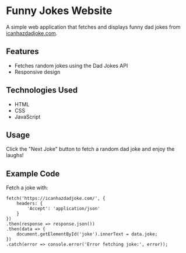 # Funny Jokes Website

A simple web application that fetches and displays funny dad jokes from [icanhazdadjoke.com](https://icanhazdadjoke.com/).

## Features

- Fetches random jokes using the Dad Jokes API
- Responsive design

## Technologies Used

- HTML
- CSS
- JavaScript

## Usage

Click the "Next Joke" button to fetch a random dad joke and enjoy the laughs!

## Example Code

Fetch a joke with:
```
fetch('https://icanhazdadjoke.com/', {
    headers: {
        'Accept': 'application/json'
    }
})
.then(response => response.json())
.then(data => {
    document.getElementById('joke').innerText = data.joke;
})
.catch(error => console.error('Error fetching joke:', error));
```

